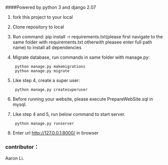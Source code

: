 ####Powered by python 3 and django 2.07


1. fork this project to your local
2. Clone repository to local
3. Run command: pip install -r requirements.txt(please first navigate to the same folder with requirements.txt otherwith pleasee enter full path name) to install all dependencies
4. Migrate database, run commands in same folder with manage.py:

        python manage.py makemigrations
        python manage.py migrate

5. Like step 4, create a super user:

        python manage.py createsuperuser

		
6. Before running your website, please execute PrepareWebSite.sql in mysql.

7. Like step 4 and 5, run below command to start server.

        python manage.py runserver

8. Enter url http://127.0.0.1:8000/ in browser

### contributor：
Aaron Li.
